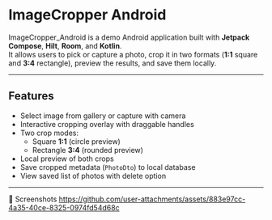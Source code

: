 # ImageCropper Android

ImageCropper_Android is a demo Android application built with **Jetpack Compose**, **Hilt**, **Room**, and **Kotlin**.  
It allows users to pick or capture a photo, crop it in two formats (**1:1** square and **3:4** rectangle), preview the results, and save them locally.

---

## Features
- Select image from gallery or capture with camera
- Interactive cropping overlay with draggable handles
- Two crop modes:
  - Square **1:1** (circle preview)
  - Rectangle **3:4** (rounded preview)
- Local preview of both crops
- Save cropped metadata (`PhotoDto`) to local database
- View saved list of photos with delete option

---

📸 Screenshots
https://github.com/user-attachments/assets/883e97cc-4a35-40ce-8325-0974fd54d68c
